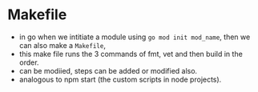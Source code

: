 # Makefile

- in go when we intitiate a module using `go mod init mod_name`, then we can also make a `Makefile`,
- this make file runs the 3 commands of fmt, vet and then build in the order.
- can be modiied, steps can be added or modified also.
- analogous to npm start (the custom scripts in node projects).